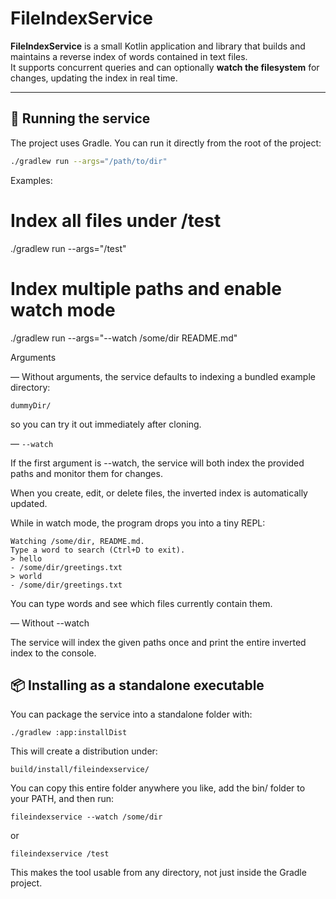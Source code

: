 # FileIndexService

**FileIndexService** is a small Kotlin application and library that builds and maintains a reverse index of words contained in text files.  
It supports concurrent queries and can optionally **watch the filesystem** for changes, updating the index in real time.

---

## 🚀 Running the service

The project uses Gradle. You can run it directly from the root of the project:

```bash
./gradlew run --args="/path/to/dir"
```


Examples:
# Index all files under /test
./gradlew run --args="/test"

# Index multiple paths and enable watch mode
./gradlew run --args="--watch /some/dir README.md"


Arguments

— Without arguments, the service defaults to indexing a bundled example directory:

`dummyDir/`

so you can try it out immediately after cloning.

— `--watch`

If the first argument is --watch, the service will both index the provided paths and monitor them for changes.

When you create, edit, or delete files, the inverted index is automatically updated.

While in watch mode, the program drops you into a tiny REPL:

```
Watching /some/dir, README.md.
Type a word to search (Ctrl+D to exit).
> hello
- /some/dir/greetings.txt
> world
- /some/dir/greetings.txt
```

You can type words and see which files currently contain them.

— Without --watch

The service will index the given paths once and print the entire inverted index to the console.


## 📦 Installing as a standalone executable

You can package the service into a standalone folder with:

`./gradlew :app:installDist`

This will create a distribution under:

`build/install/fileindexservice/`

You can copy this entire folder anywhere you like, add the bin/ folder to your PATH, and then run:

`fileindexservice --watch /some/dir`

or

`fileindexservice /test`

This makes the tool usable from any directory, not just inside the Gradle project.